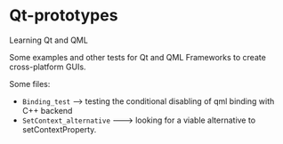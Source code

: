 # Qt-prototypes
Learning Qt and QML

Some examples and other tests for Qt and QML Frameworks to create cross-platform GUIs.

Some files:
- `Binding_test` --> testing the conditional disabling of qml binding with C++ backend
- `SetContext_alternative` ---> looking for a viable alternative to setContextProperty. 
